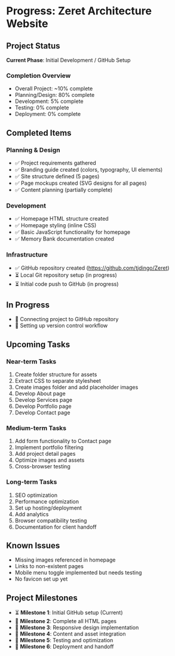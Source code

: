 # Progress: Zeret Architecture Website

## Project Status
**Current Phase**: Initial Development / GitHub Setup

### Completion Overview
- Overall Project: ~10% complete
- Planning/Design: 80% complete
- Development: 5% complete
- Testing: 0% complete
- Deployment: 0% complete

## Completed Items

### Planning & Design
- ✅ Project requirements gathered
- ✅ Branding guide created (colors, typography, UI elements)
- ✅ Site structure defined (5 pages)
- ✅ Page mockups created (SVG designs for all pages)
- ✅ Content planning (partially complete)

### Development
- ✅ Homepage HTML structure created
- ✅ Homepage styling (inline CSS)
- ✅ Basic JavaScript functionality for homepage
- ✅ Memory Bank documentation created

### Infrastructure
- ✅ GitHub repository created (https://github.com/tjdingo/Zeret)
- ⏳ Local Git repository setup (in progress)
- ⏳ Initial code push to GitHub (in progress)

## In Progress
- 🔄 Connecting project to GitHub repository
- 🔄 Setting up version control workflow

## Upcoming Tasks

### Near-term Tasks
1. Create folder structure for assets
2. Extract CSS to separate stylesheet
3. Create images folder and add placeholder images
4. Develop About page
5. Develop Services page
6. Develop Portfolio page
7. Develop Contact page

### Medium-term Tasks
1. Add form functionality to Contact page
2. Implement portfolio filtering
3. Add project detail pages
4. Optimize images and assets
5. Cross-browser testing

### Long-term Tasks
1. SEO optimization
2. Performance optimization
3. Set up hosting/deployment
4. Add analytics
5. Browser compatibility testing
6. Documentation for client handoff

## Known Issues
- Missing images referenced in homepage
- Links to non-existent pages
- Mobile menu toggle implemented but needs testing
- No favicon set up yet

## Project Milestones
- ⏳ **Milestone 1**: Initial GitHub setup (Current)
- 🔄 **Milestone 2**: Complete all HTML pages
- 🔄 **Milestone 3**: Responsive design implementation
- 🔄 **Milestone 4**: Content and asset integration
- 🔄 **Milestone 5**: Testing and optimization
- 🔄 **Milestone 6**: Deployment and handoff
